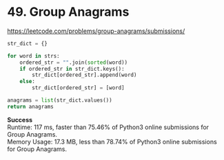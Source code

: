 # 49. Group Anagrams
https://leetcode.com/problems/group-anagrams/submissions/
```python
str_dict = {}

for word in strs:
    ordered_str = "".join(sorted(word))
    if ordered_str in str_dict.keys():
        str_dict[ordered_str].append(word)
    else:
        str_dict[ordered_str] = [word]

anagrams = list(str_dict.values())
return anagrams
```
**Success**\
Runtime: 117 ms, faster than 75.46% of Python3 online submissions for Group Anagrams.\
Memory Usage: 17.3 MB, less than 78.74% of Python3 online submissions for Group Anagrams.